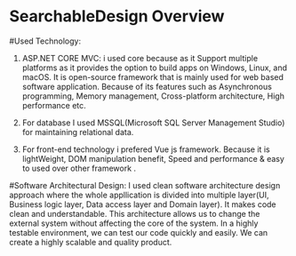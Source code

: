 # SearchableDesign Overview

#Used Technology:
1. ASP.NET CORE MVC: i used core because as it Support multiple platforms as it provides the option to build apps on Windows, Linux, and macOS. It is open-source framework that is mainly used for web based software application. Because of its features such as Asynchronous programming, Memory management, Cross-platform architecture, High performance etc.

2. For database I used MSSQL(Microsoft SQL Server Management Studio) for maintaining relational data.

3. For front-end technology i prefered Vue js framework. Because it is lightWeight, DOM manipulation benefit, Speed and performance & easy to used over other framework .

#Software Architectural Design:
  I used clean software architecture design approach where the whole appllication is divided into multiple layer(UI, Business logic layer, Data access layer and Domain layer). It makes code clean and understandable. This architecture allows us to change the external system without affecting the core of the system. In a highly testable environment, we can test our code quickly and easily. We can create a highly scalable and quality product.

